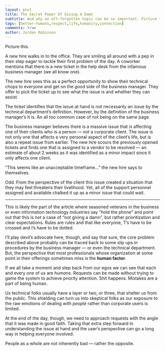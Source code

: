 ```yaml
---
layout: post
title: The Secret Power Of Giving A Damn
subtitle: And why an oft-forgotten topic can be so important. Picture this. A new hire walks in to the office. They are smiling all around with a pep in their step eager to tackle their first problem of the day. A coworker mentions that there is a new ticket in the help desk from the infamous business manager (we all know one). The new hire sees this as a perfect opportunity to show their technical chops to everyone and get on the good side of the business manager. They offer to pick the ticket up to see what the issue is and whether they can assist. The ticket identifies that the issue at hand is not necessarily an issue by the technical department’s definition. However, by the definition of the business manager’s it is. An all too common case of not being on the same page. The business manager believes there is a massive issue that is affecting one of their clients who is a person — not a corporate client. The issue is not only one that affects a very personal aspect of the client’s life, but is also a repeat issue from earlier. The new hire scours the previously opened tickets and finds one that is assigned to a vendor to be resolved — an estimate of about 2 weeks as it was identified as a minor impact since it only affects one client. “This seems like an unacceptable timeframe…” the new hire says to themselves. Odd. From the perspective of the client this issue created a situation that they may feel threatens their livelihood. Yet, all of the support personnel assigned and available chalked it up as a minor issue that could wait.
tags: [better-humans,respect,life,humanity,connection]
comments: true
author: Jordan Robinson
---
```


Picture this.

A new hire walks in to the office. They are smiling all around with a pep in their step eager to tackle their first problem of the day. A coworker mentions that there is a new ticket in the help desk from the infamous business manager (we all know one).

The new hire sees this as a perfect opportunity to show their technical chops to everyone and get on the good side of the business manager. They offer to pick the ticket up to see what the issue is and whether they can assist.

The ticket identifies that the issue at hand is not necessarily an issue by the technical department’s definition. However, by the definition of the business manager’s it is. An all too common case of not being on the same page.

The business manager believes there is a massive issue that is affecting one of their clients who is a person — not a corporate client. The issue is not only one that affects a very personal aspect of the client’s life, but is also a repeat issue from earlier. The new hire scours the previously opened tickets and finds one that is assigned to a vendor to be resolved — an estimate of about 2 weeks as it was identified as a minor impact since it only affects one client.

“This seems like an unacceptable timeframe…” the new hire says to themselves.

Odd. From the perspective of the client this issue created a situation that they may feel threatens their livelihood. Yet, all of the support personnel assigned and available chalked it up as a minor issue that could wait.

---

This is likely the part of the article where seasoned veterans in the business or even information technology industries say “hold the phone” and point out that this is not a case of “not giving a damn”, but rather prioritization and clear expectations. Rules are rules and that like everyone, T’s have to be crossed and I’s have to be dotted.

I’ll play devil’s advocate here, though, and say that sure, the core problem described above probably can be traced back to some slip ups in procedures by the business manager — or even the technical department. But, the perspective that most professionals whose organization at some point in their offerings sometimes miss is the **human factor**.

If we all take a moment and step back from our egos we can see that each and every one of us are *humans*. Requests can be made without trying to game the system to achieve priority attention. Shit happens. Mistakes are a part of being human.

Us technical folks usually have a layer or two, or three, that shelter us from the public. This shielding can turn us into skeptical folks as our exposure to the raw emotions of dealing with *people* rather than corporate users is limited.

At the end of the day, though, we need to approach requests with the angle that it was made in good faith. Taking that extra step forward in understanding the issue at hand and the user’s perspective can go a long way in helping everyone involved.

People as a whole are not inherently bad — rather the opposite.